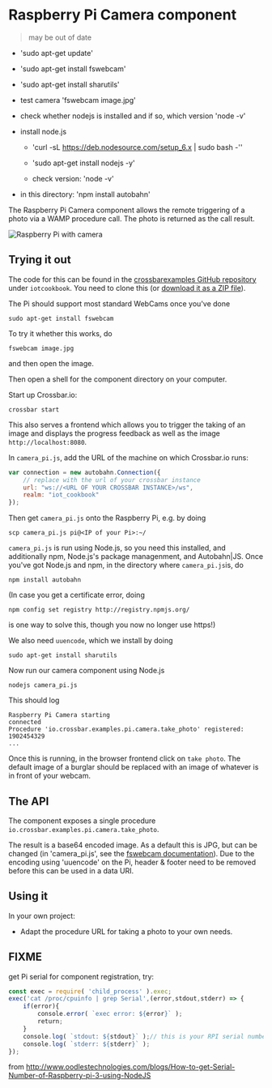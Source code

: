 # Raspberry Pi Camera component

> may be out of date

- 'sudo apt-get update'
- 'sudo apt-get install fswebcam'
- 'sudo apt-get install sharutils'

- test camera 'fswebcam image.jpg'

- check whether nodejs is installed and if so, which version 'node -v'

- install node.js
    - 'curl -sL https://deb.nodesource.com/setup_6.x | sudo bash -''
    - 'sudo apt-get install nodejs -y'

    - check version: 'node -v'

- in this directory: 'npm install autobahn'


The Raspberry Pi Camera component allows the remote triggering of a photo via a WAMP procedure call. The photo is returned as the call result.

![Raspberry Pi with camera](/static/img/iotcookbook/camera_raspberry_pi.jpg)

## Trying it out

The code for this can be found in the [crossbarexamples GitHub repository](https://github.com/crossbario/crossbarexamples) under `iotcookbook`. You need to clone this (or [download it as a ZIP file](https://github.com/crossbario/crossbarexamples/archive/master.zip)).

The Pi should support most standard WebCams once you've done

    sudo apt-get install fswebcam

To try it whether this works, do

    fswebcam image.jpg

and then open the image.

Then open a shell for the component directory on your computer.

Start up Crossbar.io:

    crossbar start

This also serves a frontend which allows you to trigger the taking of an image and displays the progress feedback as well as the image `http://localhost:8080`.

In `camera_pi.js`, add the URL of the machine on which Crossbar.io runs:

```javascript
var connection = new autobahn.Connection({
    // replace with the url of your crossbar instance
    url: "ws://<URL OF YOUR CROSSBAR INSTANCE>/ws",
    realm: "iot_cookbook"
});
```

Then get `camera_pi.js` onto the Raspberry Pi, e.g. by doing

    scp camera_pi.js pi@<IP of your Pi>:~/

`camera_pi.js` is run using Node.js, so you need this installed, and additionally npm, Node.js's package managenment, and Autobahn|JS. Once you've got Node.js and npm, in the directory where `camera_pi.js`is, do

    npm install autobahn

(In case you get a certificate error, doing

    npm config set registry http://registry.npmjs.org/

is one way to solve this, though you now no longer use https!)

We also need `uuencode`, which we install by doing

    sudo apt-get install sharutils

Now run our camera component using Node.js

    nodejs camera_pi.js

This should log

```console
Raspberry Pi Camera starting
connected
Procedure 'io.crossbar.examples.pi.camera.take_photo' registered: 1902454329
...
```

Once this is running, in the browser frontend click on `take photo`. The default image of a burglar should be replaced with an image of whatever is in front of your webcam.

## The API

The component exposes a single procedure `io.crossbar.examples.pi.camera.take_photo`.

The result is a base64 encoded image. As a default this is JPG, but can be changed (in 'camera_pi.js', see the [fswebcam documentation](http://manpages.ubuntu.com/manpages/lucid/man1/fswebcam.1.html)). Due to the encoding using 'uuencode' on the Pi, header & footer need to be removed before this can be used in a data URI.

## Using it

In your own project:

* Adapt the procedure URL for taking a photo to your own needs.


## FIXME

get Pi serial for component registration, try:

```javascript
const exec = require( 'child_process' ).exec;
exec('cat /proc/cpuinfo | grep Serial',(error,stdout,stderr) => {
    if(error){
        console.error( `exec error: ${error}` );
        return;
    }
    console.log( `stdout: ${stdout}` );// this is your RPI serial number
    console.log( `stderr: ${stderr}` );
});
```
from http://www.oodlestechnologies.com/blogs/How-to-get-Serial-Number-of-Raspberry-pi-3-using-NodeJS
